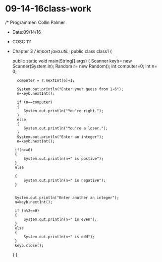 # 09-14-16class-work
/* Programmer: Collin Palmer
 * Date:09/14/16
 * COSC 111
 * Chapter 3
 */
import java.util.*;
public class class1 
{
     


	public static void main(String[] args)
	{
		 Scanner keyb= new Scanner(System.in);
		 Random r= new Random();
		 int computer=0;
		 int n= 0;
		 
		 computer = r.nextInt(6)+1;
		 
		 System.out.println("Enter your guess from 1-6");
		 n=keyb.nextInt();
		 
		 if (n==computer) 
		 {
			System.out.println("You're right.");
		 }
		 else 
		 {
			System.out.println("You're a loser.");
		 }
		 System.out.println("Enter an integer");
		 n=keyb.nextInt();
		 
		if(n>=0)
		{
			System.out.println(n+" is postive");
		}
		else
		
		{
			System.out.println(n+" is negative");
		}
		
		
		System.out.println("Enter another an integer");
		n=keyb.nextInt();
		
		if (n%2==0) 
		{
			System.out.println(n+" is even");
		}
		else 
		{
			System.out.println(n+" is odd");
		}
		keyb.close();	
	}
}

